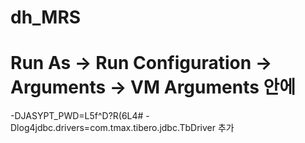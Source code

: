# dh_MRS

# Run As -> Run Configuration -> Arguments -> VM Arguments 안에 
-DJASYPT_PWD=L5f^D?R(6L4#
-Dlog4jdbc.drivers=com.tmax.tibero.jdbc.TbDriver
추가
